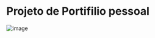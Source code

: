 # Projeto de Portifilio pessoal
![image](https://user-images.githubusercontent.com/88322749/174491737-f5372291-87e3-49d6-b32a-3a3c385c4317.png)
